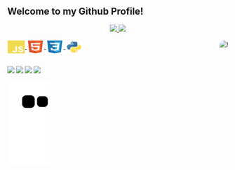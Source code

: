 ## Welcome to my Github Profile!
<div align="center">
  <a href="https://github.com/BiancaLeall">
  <img height="180em" src="https://github-readme-stats.vercel.app/api?username=biancaleall&show_icons=true&theme=bear&include_all_commits=true&count_private=true"/>
  <img height="180em" src="https://github-readme-stats.vercel.app/api/top-langs/?username=biancaleall&layout=compact&langs_count=7&theme=bear"/>
</div>
  
<div style="display: inline_block"><br>
  <img align="center" alt="Js" height="30" width="40" src="https://raw.githubusercontent.com/devicons/devicon/master/icons/javascript/javascript-plain.svg">
  <img align="center" alt="HTML" height="30" width="40" src="https://raw.githubusercontent.com/devicons/devicon/master/icons/html5/html5-original.svg">
  <img align="center" alt="CSS" height="30" width="40" src="https://raw.githubusercontent.com/devicons/devicon/master/icons/css3/css3-original.svg">
  <img align="center" alt="Python" height="30" width="40" src="https://raw.githubusercontent.com/devicons/devicon/master/icons/python/python-original.svg">
  <img align="right" alt="!" height="150" style="border-radius:50px;" src="https://icons.iconarchive.com/icons/chanut/role-playing/128/Spell-Book-icon.png"
</div>
  
  ##
 
<div> 
 
  <a href="https://instagram.com/biancabbl_" target="_blank"><img src="https://img.shields.io/badge/-Instagram-%23E4405F?style=for-the-badge&logo=instagram&logoColor=white" target="_blank"></a>
  <a href="https://steamcommunity.com/id/biaaa9/" target="_blank"><img src="https://img.shields.io/badge/Steam-000000?style=for-the-badge&logo=steam&logoColor=white" target="_blank"></a> 
 <a href="https://biancaleal-bio.netlify.app/" target="_blank"><img src="https://img.shields.io/badge/Discord-7289DA?style=for-the-badge&logo=discord&logoColor=white" target="_blank"></a> 
  <a href = "mailto:contatolealb8833@gmail.com"><img src="https://img.shields.io/badge/-Gmail-%23333?style=for-the-badge&logo=gmail&logoColor=white" target="_blank"></a>
  
 
  ![Snake animation](https://github.com/rafaballerini/rafaballerini/blob/output/github-contribution-grid-snake.svg)
 
</div>
